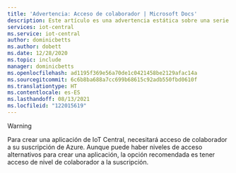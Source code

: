 ```yaml
---
title: 'Advertencia: Acceso de colaborador | Microsoft Docs'
description: Este artículo es una advertencia estática sobre una serie de artículos que necesitan una advertencia en IoT-central
services: iot-central
ms.service: iot-central
author: dominicbetts
ms.author: dobett
ms.date: 12/28/2020
ms.topic: include
manager: dominicbetts
ms.openlocfilehash: ad1195f369e56a70de1c0421458be2129afac14a
ms.sourcegitcommit: 6c6b8ba688a7cc699b68615c92adb550fbd0610f
ms.translationtype: HT
ms.contentlocale: es-ES
ms.lasthandoff: 08/13/2021
ms.locfileid: "122015619"
---
```

> [!WARNING]
> Para crear una aplicación de IoT Central, necesitará acceso de colaborador a su suscripción de Azure. Aunque puede haber niveles de acceso alternativos para crear una aplicación, la opción recomendada es tener acceso de nivel de colaborador a la suscripción.